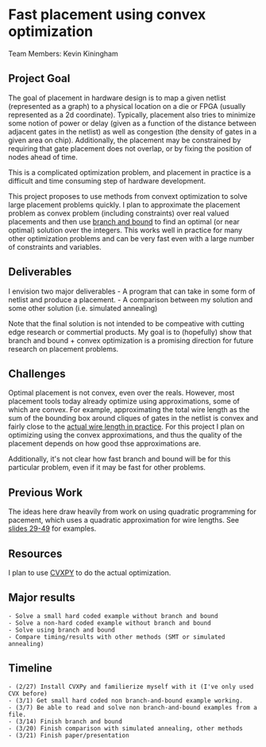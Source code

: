Fast placement using convex optimization
===

Team Members: Kevin Kiningham

Project Goal
---
The goal of placement in hardware design is to map a given netlist (represented
as a graph) to a physical location on a die or FPGA (usually represented as a
2d coordinate).
Typically, placement also tries to minimize some notion of power or delay (given
as a function of the distance between adjacent gates in the netlist) as well as
congestion (the density of gates in a given area on chip).
Additionally, the placement may be constrained by requiring that gate placement
does not overlap, or by fixing the position of nodes ahead of time.

This is a complicated optimization problem, and placement in practice is a
difficult and time consuming step of hardware development.

This project proposes to use methods from convext optimization to solve large
placement problems quickly.
I plan to approximate the placement problem as convex problem (including
constraints) over real valued placements and then use
[branch and bound](https://web.stanford.edu/class/ee364b/lectures/bb_slides.pdf)
to find an optimal (or near optimal) solution over the integers.
This works well in practice for many other optimization problems and can be
very fast even with a large number of constraints and variables.

Deliverables
---
I envision two major deliverables
    - A program that can take in some form of netlist and produce a placement.
    - A comparison between my solution and some other solution (i.e. simulated annealing)

Note that the final solution is not intended to be compeative with cutting
edge research or commertial products.
My goal is to (hopefully) show that branch and bound + convex optimization is a
promising direction for future research on placement problems.

Challenges
---
Optimal placement is not convex, even over the reals.
However, most placement tools today already optimize using approximations, some
of which are convex.
For example, approximating the total wire length as the sum of the bounding box
around cliques of gates in the netlist is convex and fairly close to the
[actual wire length in practice](http://dl.acm.org/citation.cfm?id=1112348).
For this project I plan on optimizing using the convex approximations, and thus
the quality of the placement depends on how good thse approximations are.

Additionally, it's not clear how fast branch and bound will be for this particular
problem, even if it may be fast for other problems.

Previous Work
---
The ideas here draw heavily from work on using quadratic programming for
pacement, which uses a quadratic approximation for wire lengths.
See [slides 29-49](http://vlsicad.eecs.umich.edu/KLMH/downloads/book/chapter4/chap4-111206.pdf)
for examples.

Resources
---
I plan to use [CVXPY](http://www.cvxpy.org/en/latest/index.html)
to do the actual optimization.

Major results
---
	- Solve a small hard coded example without branch and bound
	- Solve a non-hard coded example without branch and bound
	- Solve using branch and bound
    - Compare timing/results with other methods (SMT or simulated annealing)

Timeline
---
    - (2/27) Install CVXPy and familierize myself with it (I've only used CVX before)
    - (3/1) Get small hard coded non branch-and-bound example working.
    - (3/7) Be able to read and solve non branch-and-bound examples from a file.
    - (3/14) Finish branch and bound
    - (3/20) Finish comparison with simulated annealing, other methods
    - (3/21) Finish paper/presentation
